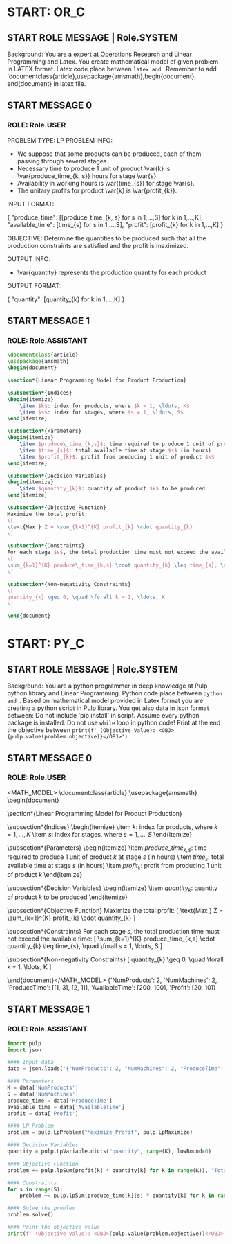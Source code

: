 # START: OR_C 
## START ROLE MESSAGE | Role.SYSTEM 
Background: You are a expert at Operations Research and Linear Programming and Latex. You create mathematical model of given problem in LATEX format. Latex code place between ```latex and ``` Remember to add 'documentclass{article},usepackage{amsmath},begin{document}, end{document} in latex file. 
## START MESSAGE 0 
### ROLE: Role.USER
<DESCRIPTION>
PROBLEM TYPE: LP
PROBLEM INFO:

- We suppose that some products can be produced, each of them passing through several stages.
- Necessary time to produce 1 unit of product \var{k} is \var{produce_time_{k, s}} hours for stage \var{s}.
- Availability in working hours is \var{time_{s}} for stage \var{s}. 
- The unitary profits for product \var{k} is \var{profit_{k}}.

INPUT FORMAT:

{
	"produce_time": [[produce_time_{k, s} for s in 1,...,S] for k in 1,...,K],
	"available_time": [time_{s} for s in 1,...,S],
	"profit": [profit_{k} for k in 1,...,K]
}


OBJECTIVE: Determine the quantities to be produced such that all the production constraints are satisfied and the profit is maximized.

OUTPUT INFO:

- \var{quantity} represents the production quantity for each product

OUTPUT FORMAT:

{
	"quantity": [quantity_{k} for k in 1,...,K]
}
</DESCRIPTION>


## START MESSAGE 1 
### ROLE: Role.ASSISTANT
```latex
\documentclass{article}
\usepackage{amsmath}
\begin{document}

\section*{Linear Programming Model for Product Production}

\subsection*{Indices}
\begin{itemize}
    \item $k$: index for products, where $k = 1, \ldots, K$
    \item $s$: index for stages, where $s = 1, \ldots, S$
\end{itemize}

\subsection*{Parameters}
\begin{itemize}
    \item $produce\_time_{k,s}$: time required to produce 1 unit of product $k$ at stage $s$ (in hours)
    \item $time_{s}$: total available time at stage $s$ (in hours)
    \item $profit_{k}$: profit from producing 1 unit of product $k$
\end{itemize}

\subsection*{Decision Variables}
\begin{itemize}
    \item $quantity_{k}$: quantity of product $k$ to be produced
\end{itemize}

\subsection*{Objective Function}
Maximize the total profit:
\[
\text{Max } Z = \sum_{k=1}^{K} profit_{k} \cdot quantity_{k}
\]

\subsection*{Constraints}
For each stage $s$, the total production time must not exceed the available time:
\[
\sum_{k=1}^{K} produce\_time_{k,s} \cdot quantity_{k} \leq time_{s}, \quad \forall s = 1, \ldots, S
\]

\subsection*{Non-negativity Constraints}
\[
quantity_{k} \geq 0, \quad \forall k = 1, \ldots, K
\]

\end{document}
```

# START: PY_C 
## START ROLE MESSAGE | Role.SYSTEM 
Background: You are a python programmer in deep knowledge at Pulp python library and Linear Programming. Python code place between ```python and ```. Based on mathematical model provided in Latex format you are creating a python script in Pulp library. You get also data in json format between: <DATA></DATA> Do not include 'pip install' in script. Assume every python package is installed. Do not use `while` loop in python code! Print at the end the objective between <OBJ></OBJ> `print(f' (Objective Value): <OBJ>{pulp.value(problem.objective)}</OBJ>')` 
## START MESSAGE 0 
### ROLE: Role.USER
<MATH_MODEL>
\documentclass{article}
\usepackage{amsmath}
\begin{document}

\section*{Linear Programming Model for Product Production}

\subsection*{Indices}
\begin{itemize}
    \item $k$: index for products, where $k = 1, \ldots, K$
    \item $s$: index for stages, where $s = 1, \ldots, S$
\end{itemize}

\subsection*{Parameters}
\begin{itemize}
    \item $produce\_time_{k,s}$: time required to produce 1 unit of product $k$ at stage $s$ (in hours)
    \item $time_{s}$: total available time at stage $s$ (in hours)
    \item $profit_{k}$: profit from producing 1 unit of product $k$
\end{itemize}

\subsection*{Decision Variables}
\begin{itemize}
    \item $quantity_{k}$: quantity of product $k$ to be produced
\end{itemize}

\subsection*{Objective Function}
Maximize the total profit:
\[
\text{Max } Z = \sum_{k=1}^{K} profit_{k} \cdot quantity_{k}
\]

\subsection*{Constraints}
For each stage $s$, the total production time must not exceed the available time:
\[
\sum_{k=1}^{K} produce\_time_{k,s} \cdot quantity_{k} \leq time_{s}, \quad \forall s = 1, \ldots, S
\]

\subsection*{Non-negativity Constraints}
\[
quantity_{k} \geq 0, \quad \forall k = 1, \ldots, K
\]

\end{document}</MATH_MODEL>
<DATA>
{'NumProducts': 2, 'NumMachines': 2, 'ProduceTime': [[1, 3], [2, 1]], 'AvailableTime': [200, 100], 'Profit': [20, 10]}</DATA>


## START MESSAGE 1 
### ROLE: Role.ASSISTANT
```python
import pulp
import json

#### Input data
data = json.loads('{"NumProducts": 2, "NumMachines": 2, "ProduceTime": [[1, 3], [2, 1]], "AvailableTime": [200, 100], "Profit": [20, 10]}')

#### Parameters
K = data['NumProducts']
S = data['NumMachines']
produce_time = data['ProduceTime']
available_time = data['AvailableTime']
profit = data['Profit']

#### LP Problem
problem = pulp.LpProblem("Maximize_Profit", pulp.LpMaximize)

#### Decision Variables
quantity = pulp.LpVariable.dicts("quantity", range(K), lowBound=0)

#### Objective Function
problem += pulp.lpSum(profit[k] * quantity[k] for k in range(K)), "Total_Profit"

#### Constraints
for s in range(S):
    problem += pulp.lpSum(produce_time[k][s] * quantity[k] for k in range(K)) <= available_time[s], f"Time_Constraint_{s}"

#### Solve the problem
problem.solve()

#### Print the objective value
print(f' (Objective Value): <OBJ>{pulp.value(problem.objective)}</OBJ>')
```

